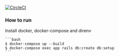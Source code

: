 [![CircleCI](https://circleci.com/gh/StupidCodeFactory/fakebook.svg?style=svg)](https://circleci.com/gh/StupidCodeFactory/fakebook)


### How to run
Install docker, docker-compose and direnv

    ```bash
    $ docker-compose up --build
    $ docker-compose exec app rails db:create db:setup
    ```
